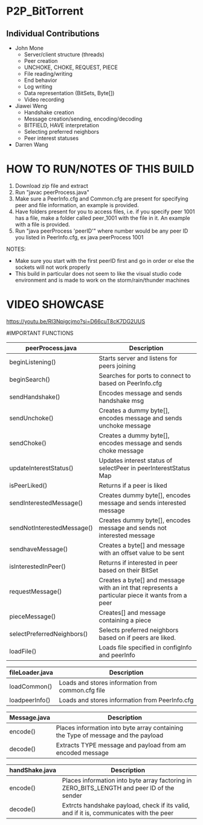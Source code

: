 # P2P_BitTorrent
## Individual Contributions
* John Mone
  * Server/client structure (threads)
  * Peer creation
  * UNCHOKE, CHOKE, REQUEST, PIECE
  * File reading/writing
  * End behavior
  * Log writing
  * Data representation (BitSets, Byte[])
  * Video recording
* Jiawei Weng
  * Handshake creation
  * Message creation/sending, encoding/decoding
  * BITFIELD, HAVE interpretation
  *  Selecting preferred neighbors
  *  Peer interest statuses
* Darren Wang

# HOW TO RUN/NOTES OF THIS BUILD
1. Download zip file and extract
2. Run "javac peerProcess.java"
3. Make sure a PeerInfo.cfg and Common.cfg are present for specifying peer and file information, an example is provided.
4. Have folders present for you to access files, i.e. if you specify peer 1001 has a file, make a folder called peer_1001 with the file in it. An example with a file is provided.
5. Run "java peerProcess 'peerID'" where number would be any peer ID you listed in PeerInfo.cfg, ex java peerProcess 1001

NOTES:
 * Make sure you start with the first peerID first and go in order or else the sockets will not work properly
 * This build in particular does not seem to like the visual studio code environment and is made to work on the storm/rain/thunder machines

# VIDEO SHOWCASE
https://youtu.be/RI3Npigcjmo?si=D66cuT8cK7DG2UUS

#IMPORTANT FUNCTIONS


| peerProcess.java            | Description                                       
|---------------------|---------------------------------------------------|
| beginListening()          | Starts server and listens for peers joining             | 
| beginSearch() | Searches for ports to connect to based on PeerInfo.cfg |
| sendHandshake() | Encodes message and sends handshake msg|
| sendUnchoke() | Creates a dummy byte[], encodes message and sends unchoke message | 
| sendChoke() | Creates a dummy byte[], encodes message and sends choke message | 
| updateInterestStatus()         | Updates interest status of selectPeer in peerInterestStatus Map           | 
| isPeerLiked()           | Returns if a peer is liked               | 
| sendInterestedMessage()          | Creates dummy byte[], encodes message and sends interested message    |
| sendNotInterestedMessage()          |Creates dummy byte[], encodes message and sends not interested message         | 
| sendhaveMessage()          | Creates a byte[] and message with an offset value to be sent          |
| isInterestedInPeer()                | Returns if interested in peer based on their BitSet                       |
| requestMessage()          | Creates a byte[] and message with an int that represents a particular piece it wants from a peer        |
| pieceMessage()     | Creates[] and message containing a piece        |
| selectPreferredNeighbors()      |Selects preferred neighbors based on if peers are liked. | 
| loadFile()     | Loads file specified in configInfo and peerInfo         |


| fileLoader.java          | Description                                       
|---------------------|---------------------------------------------------|
| loadCommon()          | Loads and stores information from common.cfg file            | 
| loadpeerInfo() | Loads and stores information from PeerInfo.cfg|



| Message.java     | Description                                       
|---------------------|---------------------------------------------------|
| encode()      | Places information into byte array containing the Type of message and the payload      | 
| decode() | Extracts TYPE message and payload from am encoded message|


| handShake.java     | Description                                       
|---------------------|---------------------------------------------------|
| encode()      | Places information into byte array factoring in ZERO_BITS_LENGTH and peer ID of the sender     | 
| decode() | Extrcts handshake payload, check if its valid, and if it is, communicates with the peer|







